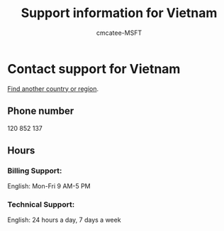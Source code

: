 ﻿---                                
title: Support information for Vietnam
author: cmcatee-MSFT
f1.keywords:
- NOCSH
ms.author: cmcatee
manager: mnirkhe
audience: Admin
ms.topic: reference
ms.service: o365-administration
ms.collection: Adm_Support
localization_priority: Normal
description: Learn how to contact support for your country or region.
ROBOTS: NOINDEX, NOFOLLOW
---

# Contact support for Vietnam

[Find another country or region](../contact-support-for-business-products.md).

## Phone number
120 852 137

## Hours
### Billing Support:

English: Mon-Fri 9 AM-5 PM

### Technical Support:

English: 24 hours a day, 7 days a week